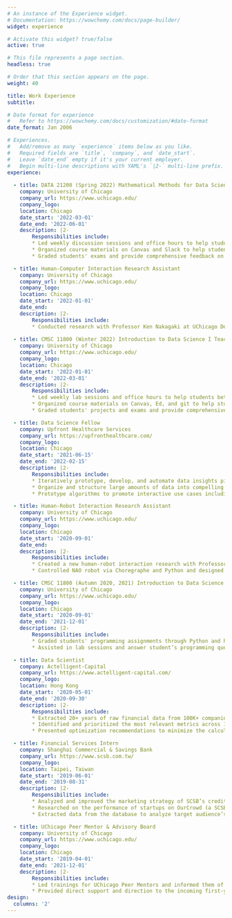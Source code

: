 ```yaml
---
# An instance of the Experience widget.
# Documentation: https://wowchemy.com/docs/page-builder/
widget: experience

# Activate this widget? true/false
active: true

# This file represents a page section.
headless: true

# Order that this section appears on the page.
weight: 40

title: Work Experience
subtitle:

# Date format for experience
#   Refer to https://wowchemy.com/docs/customization/#date-format
date_format: Jan 2006

# Experiences.
#   Add/remove as many `experience` items below as you like.
#   Required fields are `title`, `company`, and `date_start`.
#   Leave `date_end` empty if it's your current employer.
#   Begin multi-line descriptions with YAML's `|2-` multi-line prefix.
experience:
 
  - title: DATA 21200 (Spring 2022) Mathematical Methods for Data Science II Teaching Assistant
    company: University of Chicago
    company_url: https://www.uchicago.edu/
    company_logo: 
    location: Chicago
    date_start: '2022-03-01'
    date_end: '2022-06-01'
    description: |2-
        Responsibilities include:
        * Led weekly discussion sessions and office hours to help students better understand the course materials about mathematics in data science
        * Organized course materials on Canvas and Slack to help students know where to find the right resources
        * Graded students' exams and provide comprehensive feedback on their work   

  - title: Human-Computer Interaction Research Assistant
    company: University of Chicago
    company_url: https://www.uchicago.edu/
    company_logo: 
    location: Chicago
    date_start: '2022-01-01'
    date_end: 
    description: |2-
        Responsibilities include:
        * Conducted research with Professor Ken Nakagaki at UChicago Department of Computer Science to build a system that allows spatial interaction with an actuated user interface for throwing and catching
        
  - title: CMSC 11800 (Winter 2022) Introduction to Data Science I Teaching Assistant
    company: University of Chicago
    company_url: https://www.uchicago.edu/
    company_logo: 
    location: Chicago
    date_start: '2022-01-01'
    date_end: '2022-03-01'
    description: |2-
        Responsibilities include:
        * Led weekly lab sessions and office hours to help students better understand the course materials about data science
        * Organized course materials on Canvas, Ed, and git to help students know where to find the right resources
        * Graded students' projects and exams and provide comprehensive feedback on their work

  - title: Data Science Fellow
    company: Upfront Healthcare Services
    company_url: https://upfronthealthcare.com/
    company_logo: 
    location: Chicago
    date_start: '2021-06-15'
    date_end: '2022-02-15'
    description: |2-
        Responsibilities include:
        * Iteratively prototype, develop, and automate data insights pipelines for anomaly detection through Microsoft Azure Synapse Analytics and Apache Spark Databricks
        * Organize and structure large amounts of data into compelling reports and dashboards using SQL and Tableau
        * Prototype algorithms to promote interactive use cases including intelligent outreach and dynamic personalization

  - title: Human-Robot Interaction Research Assistant
    company: University of Chicago
    company_url: https://www.uchicago.edu/
    company_logo: 
    location: Chicago
    date_start: '2020-09-01'
    date_end: 
    description: |2-
        Responsibilities include:
        * Created a new human-robot interaction research with Professor Sarah Sebo at UChicago Department of Computer Science to investigate how NAO robots can facilitate deep conversations among human subjects
        * Controlled NAO robot via Choregraphe and Python and designed a program on Unity Game Engine that enables NAO to ask questions to pairs of participants and guide them in a meaningful conversation

  - title: CMSC 11800 (Autumn 2020, 2021) Introduction to Data Science I Grader
    company: University of Chicago
    company_url: https://www.uchicago.edu/
    company_logo: 
    location: Chicago
    date_start: '2020-09-01'
    date_end: '2021-12-01'
    description: |2-
        Responsibilities include:
        * Graded students' programming assignments through Python and help with subversion, git, canvas, and gradescope to assist the professors with the instruction of the course
        * Assisted in lab sessions and answer student’s programming questions to help students better understand the course materials about data science and Machine Learning

  - title: Data Scientist
    company: Actelligent-Capital
    company_url: https://www.actelligent-capital.com/
    company_logo: 
    location: Hong Kong
    date_start: '2020-05-01'
    date_end: '2020-09-30'
    description: |2-
        Responsibilities include:
        * Extracted 20+ years of raw financial data from 100K+ companies to calculate the financial metrics in each factor of the Fama and French model using SQL and Python
        * Identified and prioritized the most relevant metrics across 1000+ industries and sectors using a Machine Learning model to ultimately predict stock price performance and risks
        * Presented optimization recommendations to minimize the calculation time for financial metrics via Cython

  - title: Financial Services Intern
    company: Shanghai Commercial & Savings Bank
    company_url: https://www.scsb.com.tw/
    company_logo: 
    location: Taipei, Taiwan
    date_start: '2019-06-01'
    date_end: '2019-08-31'
    description: |2-
        Responsibilities include:
        * Analyzed and improved the marketing strategy of SCSB’s credit card to increase its reach, engagement, and sales through Google Analytics and AdWords
        * Researched on the performance of startups on OurCrowd (a SCSB-sponsored startup investing platform) to assist the investment team with adjusting the investment plans
        * Extracted data from the database to analyze target audience’s engagement with the online bank by Python

  - title: UChicago Peer Mentor & Advisory Board
    company: University of Chicago
    company_url: https://www.uchicago.edu/
    company_logo: 
    location: Chicago
    date_start: '2019-04-01'
    date_end: '2021-12-01'
    description: |2-
        Responsibilities include:
        * Led trainings for UChicago Peer Mentors and informed them of their responsibilities
        * Provided direct support and direction to the incoming first-years and transfer students by responding to their questions, as they complete various tasks related to their transition to the College and the University of Chicago
design:
  columns: '2'
---
```

